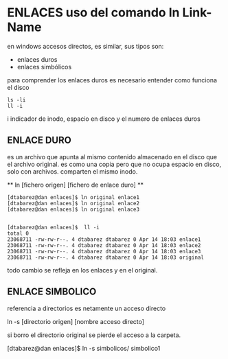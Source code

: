 ENLACES uso del comando ln Link-Name
======================


en windows accesos directos, es similar, sus tipos son:

- enlaces duros
- enlaces simbólicos

para comprender los enlaces duros es necesario entender como funciona el disco

```
ls -li
ll -i
```

i indicador de inodo, espacio en disco y el numero de enlaces duros

## ENLACE DURO ##


es un archivo que apunta al mismo contenido almacenado en el disco que el archivo original.
es como una copia pero que no ocupa espacio en disco, solo con archivos.
comparten el mismo inodo.

** ln [fichero origen] [fichero de enlace duro] **

```
[dtabarez@dan enlaces]$ ln original enlace1
[dtabarez@dan enlaces]$ ln original enlace2
[dtabarez@dan enlaces]$ ln original enlace3


[dtabarez@dan enlaces]$  ll -i
total 0
23068711 -rw-rw-r--. 4 dtabarez dtabarez 0 Apr 14 18:03 enlace1
23068711 -rw-rw-r--. 4 dtabarez dtabarez 0 Apr 14 18:03 enlace2
23068711 -rw-rw-r--. 4 dtabarez dtabarez 0 Apr 14 18:03 enlace3
23068711 -rw-rw-r--. 4 dtabarez dtabarez 0 Apr 14 18:03 original
```

todo cambio se refleja en los enlaces y en el original. 

## ENLACE SIMBOLICO ##


referencia a directorios es netamente un acceso directo

ln -s [directorio origen] [nombre acceso directo]

si borro el directorio original se pierde el acceso a la carpeta.

[dtabarez@dan enlaces]$ ln -s simbolicos/ simbolico1
